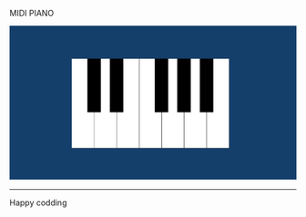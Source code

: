 
MIDI PIANO       
 
![Alt text](<Screenshot 2024-01-07 130135.png>)

------------------------------
Happy codding





